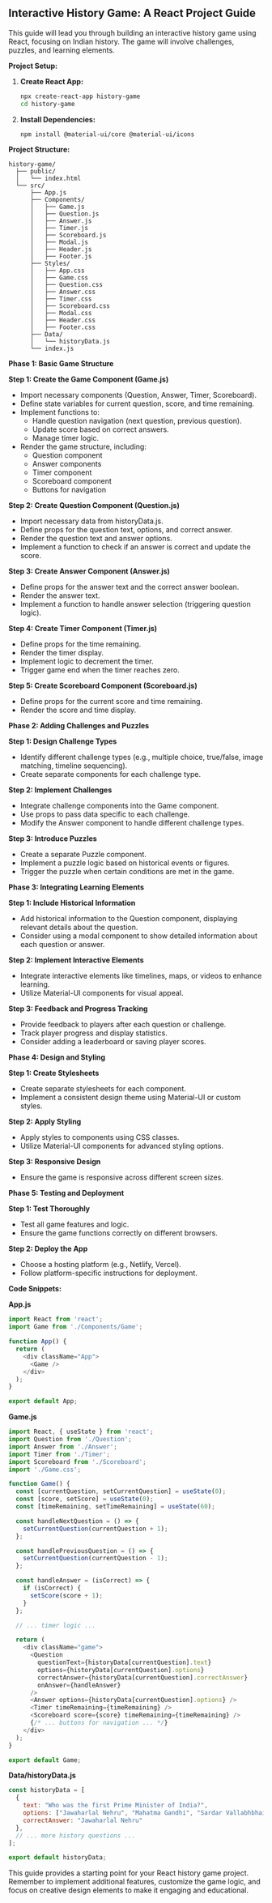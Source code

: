 ## Interactive History Game: A React Project Guide

This guide will lead you through building an interactive history game using React, focusing on Indian history. The game will involve challenges, puzzles, and learning elements.

**Project Setup:**

1. **Create React App:**
    ```bash
    npx create-react-app history-game
    cd history-game
    ```

2. **Install Dependencies:**
    ```bash
    npm install @material-ui/core @material-ui/icons
    ```

**Project Structure:**

```
history-game/
  ├── public/
  │   └── index.html
  └── src/
      ├── App.js
      ├── Components/
      │   ├── Game.js
      │   ├── Question.js
      │   ├── Answer.js
      │   ├── Timer.js
      │   ├── Scoreboard.js
      │   ├── Modal.js
      │   ├── Header.js
      │   ├── Footer.js
      ├── Styles/
      │   ├── App.css
      │   ├── Game.css
      │   ├── Question.css
      │   ├── Answer.css
      │   ├── Timer.css
      │   ├── Scoreboard.css
      │   ├── Modal.css
      │   ├── Header.css
      │   ├── Footer.css
      ├── Data/
      │   └── historyData.js
      └── index.js
```

**Phase 1: Basic Game Structure**

**Step 1: Create the Game Component (Game.js)**

* Import necessary components (Question, Answer, Timer, Scoreboard).
* Define state variables for current question, score, and time remaining.
* Implement functions to:
    * Handle question navigation (next question, previous question).
    * Update score based on correct answers.
    * Manage timer logic.
* Render the game structure, including:
    * Question component
    * Answer components
    * Timer component
    * Scoreboard component
    * Buttons for navigation

**Step 2: Create Question Component (Question.js)**

* Import necessary data from historyData.js.
* Define props for the question text, options, and correct answer.
* Render the question text and answer options.
* Implement a function to check if an answer is correct and update the score.

**Step 3: Create Answer Component (Answer.js)**

* Define props for the answer text and the correct answer boolean.
* Render the answer text.
* Implement a function to handle answer selection (triggering question logic).

**Step 4: Create Timer Component (Timer.js)**

* Define props for the time remaining.
* Render the timer display.
* Implement logic to decrement the timer.
* Trigger game end when the timer reaches zero.

**Step 5: Create Scoreboard Component (Scoreboard.js)**

* Define props for the current score and time remaining.
* Render the score and time display.

**Phase 2: Adding Challenges and Puzzles**

**Step 1: Design Challenge Types**

* Identify different challenge types (e.g., multiple choice, true/false, image matching, timeline sequencing).
* Create separate components for each challenge type.

**Step 2: Implement Challenges**

* Integrate challenge components into the Game component.
* Use props to pass data specific to each challenge.
* Modify the Answer component to handle different challenge types.

**Step 3: Introduce Puzzles**

* Create a separate Puzzle component.
* Implement a puzzle logic based on historical events or figures.
* Trigger the puzzle when certain conditions are met in the game.

**Phase 3: Integrating Learning Elements**

**Step 1: Include Historical Information**

* Add historical information to the Question component, displaying relevant details about the question.
* Consider using a modal component to show detailed information about each question or answer.

**Step 2: Implement Interactive Elements**

* Integrate interactive elements like timelines, maps, or videos to enhance learning.
* Utilize Material-UI components for visual appeal.

**Step 3: Feedback and Progress Tracking**

* Provide feedback to players after each question or challenge.
* Track player progress and display statistics.
* Consider adding a leaderboard or saving player scores.

**Phase 4: Design and Styling**

**Step 1: Create Stylesheets**

* Create separate stylesheets for each component.
* Implement a consistent design theme using Material-UI or custom styles.

**Step 2: Apply Styling**

* Apply styles to components using CSS classes.
* Utilize Material-UI components for advanced styling options.

**Step 3: Responsive Design**

* Ensure the game is responsive across different screen sizes.

**Phase 5: Testing and Deployment**

**Step 1: Test Thoroughly**

* Test all game features and logic.
* Ensure the game functions correctly on different browsers.

**Step 2: Deploy the App**

* Choose a hosting platform (e.g., Netlify, Vercel).
* Follow platform-specific instructions for deployment.

**Code Snippets:**

**App.js**

```javascript
import React from 'react';
import Game from './Components/Game';

function App() {
  return (
    <div className="App">
      <Game />
    </div>
  );
}

export default App;
```

**Game.js**

```javascript
import React, { useState } from 'react';
import Question from './Question';
import Answer from './Answer';
import Timer from './Timer';
import Scoreboard from './Scoreboard';
import './Game.css';

function Game() {
  const [currentQuestion, setCurrentQuestion] = useState(0);
  const [score, setScore] = useState(0);
  const [timeRemaining, setTimeRemaining] = useState(60);

  const handleNextQuestion = () => {
    setCurrentQuestion(currentQuestion + 1);
  };

  const handlePreviousQuestion = () => {
    setCurrentQuestion(currentQuestion - 1);
  };

  const handleAnswer = (isCorrect) => {
    if (isCorrect) {
      setScore(score + 1);
    }
  };

  // ... timer logic ...

  return (
    <div className="game">
      <Question
        questionText={historyData[currentQuestion].text}
        options={historyData[currentQuestion].options}
        correctAnswer={historyData[currentQuestion].correctAnswer}
        onAnswer={handleAnswer}
      />
      <Answer options={historyData[currentQuestion].options} />
      <Timer timeRemaining={timeRemaining} />
      <Scoreboard score={score} timeRemaining={timeRemaining} />
      {/* ... buttons for navigation ... */}
    </div>
  );
}

export default Game;
```

**Data/historyData.js**

```javascript
const historyData = [
  {
    text: "Who was the first Prime Minister of India?",
    options: ["Jawaharlal Nehru", "Mahatma Gandhi", "Sardar Vallabhbhai Patel"],
    correctAnswer: "Jawaharlal Nehru"
  },
  // ... more history questions ...
];

export default historyData;
```

This guide provides a starting point for your React history game project. Remember to implement additional features, customize the game logic, and focus on creative design elements to make it engaging and educational. 
